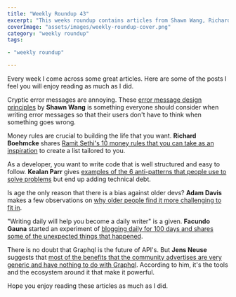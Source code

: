 ```yaml
---
title: "Weekly Roundup 43"
excerpt: "This weeks roundup contains articles from Shawn Wang, Richard Boehmcke, Kealan Parr, Adam Davis, Facundo Gauna and Jens Neuse"
coverImage: "assets/images/weekly-roundup-cover.png"
category: "weekly roundup"
tags:

- "weekly roundup"

---
```


Every week I come across some great articles. Here are some of the posts I feel you will enjoy reading as much as I did.

Cryptic error messages are annoying. These [error message design principles](https://www.swyx.io/write-errors-that-don-t-make-me-think-24hg/) by **Shawn Wang** is something everyone should consider when writing error messages so that their users don't have to think when something goes wrong.

Money rules are crucial to building the life that you want. **Richard Boehmcke** shares [Ramit Sethi's 10 money rules that you can take as an inspiration](https://www.iwillteachyoutoberich.com/blog/money-rules/) to create a list tailored to you.

As a developer, you want to write code that is well structured and easy to follow. **Kealan Parr** gives [examples of the 6 anti-patterns that people use to solve problems](https://www.freecodecamp.org/news/antipatterns-to-avoid-in-code/) but end up adding technical debt.

Is age the only reason that there is a bias against older devs? **Adam Davis** makes a few observations on [why older people find it more challenging to fit in](https://dev.to/bytebodger/why-older-people-struggle-in-programming-jobs-1pj0).

"Writing daily will help you become a daily writer" is a given. **Facundo Gauna** started an experiment of [blogging daily for 100 days and shares some of the unexpected things that happened](https://dev.to/fgauna12/i-wrote-a-daily-blog-post-for-100-days-here-s-what-happened-3673).

There is no doubt that Graphql is the future of API's. But **Jens Neuse** suggests that [most of the benefits that the community advertises are very generic and have nothing to do with Graphql](https://wundergraph.com/blog/why_not_use_graphql). According to him, it's the tools and the ecosystem around it that make it powerful.

Hope you enjoy reading these articles as much as I did.
